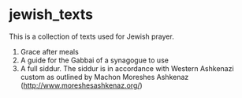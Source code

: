 # jewish_texts

This is a collection of texts used for Jewish prayer. 
1. Grace after meals
2. A guide for the Gabbai of a synagogue to use
3. A full siddur. The siddur is in accordance with Western Ashkenazi custom as outlined by Machon Moreshes Ashkenaz (http://www.moreshesashkenaz.org/)
